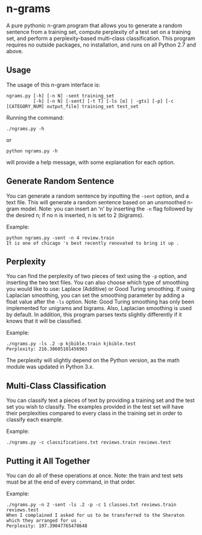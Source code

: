 # n-grams

A pure pythonic n-gram program that allows you to generate a random sentence
from a training set, compute perplexity of a test set on a training set, and
perform a perplexity-based multi-class classification. This program requires
no outside packages, no installation, and runs on all Python 2.7 and above.

## Usage

The usage of this n-gram interface is:

    ngrams.py [-h] [-n N] -sent training_set
              [-h] [-n N] [-sent] [-t T] [-ls [α] | -gts] [-p] [-c [CATEGORY_NUM] output_file] training_set test_set

Running the command:

    ./ngrams.py -h

or

    python ngrams.py -h

will provide a help message, with some explanation for each option.

## Generate Random Sentence

You can generate a random sentence by inputting the ``-sent`` option,
and a text file. This will generate a random sentence based on an unsmoothed
n-gram model. Note: you can insert an 'n' by inserting the ``-n`` flag followed
by the desired n; if no n is inserted, n is set to 2 (bigrams).

Example:

    python ngrams.py -sent -n 4 review.train
    It is one of chicago 's best recently renovated to bring it up .

## Perplexity

You can find the perplexity of two pieces of text using the ``-p`` option, and
inserting the two text files. You can also choose which type of smoothing you
would like to use: Laplace (Additive) or Good Turing smoothing. If using
Laplacian smoothing, you can set the smoothing parameter by adding a float
value after the ``-ls`` option. Note: Good Turing smoothing has only been
implemented for unigrams and bigrams. Also, Laplacian smoothing is used by
default. In addition, this program parses texts slightly differently if it
knows that it will be classified.

Example:

    ./ngrams.py -ls .2 -p kjbible.train kjbible.test
    Perplexity: 216.38605101456963

The perplexity will slightly depend on the Python version, as the math module
was updated in Python 3.x.

## Multi-Class Classification

You can classify text a pieces of text by providing a training set and the test
set you wish to classify. The examples provided in the test set will have their
perplexities compared to every class in the training set in order to classify
each example.

Example:

    ./ngrams.py -c classifications.txt reviews.train reviews.test

## Putting it All Together

You can do all of these operations at once. Note: the train and test sets must
be at the end of every command, in that order.

Example:

    ./ngrams.py -n 2 -sent -ls .2 -p -c 1 classes.txt reviews.train reviews.test
    When I complained I asked for us to be transferred to the Sheraton which they arranged for us .
    Perplexity: 197.39047765478648
